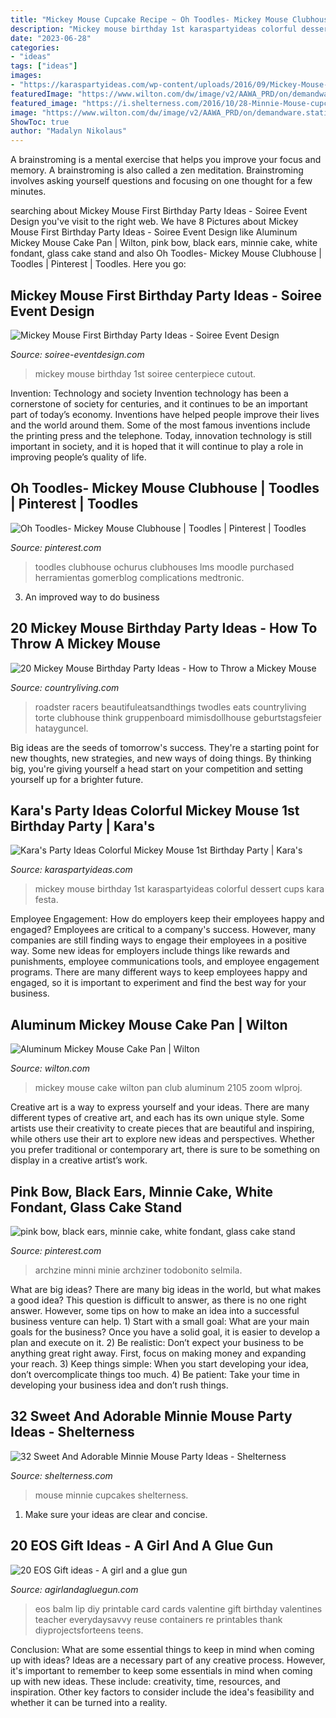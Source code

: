 ```yaml
---
title: "Mickey Mouse Cupcake Recipe ~ Oh Toodles- Mickey Mouse Clubhouse"
description: "Mickey mouse birthday 1st karaspartyideas colorful dessert cups kara festa"
date: "2023-06-28"
categories:
- "ideas"
tags: ["ideas"]
images:
- "https://karaspartyideas.com/wp-content/uploads/2016/09/Mickey-Mouse-1st-Birthday-Party-via-Karas-Party-Ideas-KarasPartyIdeas.com12.jpg"
featuredImage: "https://www.wilton.com/dw/image/v2/AAWA_PRD/on/demandware.static/-/Sites-wilton-product-master/default/dw2fae5162/images/product/2105-7070/2105-7070_LS5.jpg?sw=1440&amp;sh=750&amp;sm=fit"
featured_image: "https://i.shelterness.com/2016/10/28-Minnie-Mouse-cupcakes.jpg"
image: "https://www.wilton.com/dw/image/v2/AAWA_PRD/on/demandware.static/-/Sites-wilton-product-master/default/dw2fae5162/images/product/2105-7070/2105-7070_LS5.jpg?sw=1440&amp;sh=750&amp;sm=fit"
ShowToc: true
author: "Madalyn Nikolaus"
---
```



A brainstroming is a mental exercise that helps you improve your focus and memory. A brainstroming is also called a zen meditation. Brainstroming involves asking yourself questions and focusing on one thought for a few minutes.

	

		
searching about Mickey Mouse First Birthday Party Ideas - Soiree Event Design you've visit to the right web. We have 8 Pictures about Mickey Mouse First Birthday Party Ideas - Soiree Event Design like Aluminum Mickey Mouse Cake Pan | Wilton, pink bow, black ears, minnie cake, white fondant, glass cake stand and also Oh Toodles- Mickey Mouse Clubhouse | Toodles | Pinterest | Toodles. Here you go:
		
    
## Mickey Mouse First Birthday Party Ideas - Soiree Event Design

<img loading=lazy src="https://soiree-eventdesign.com/wp-content/uploads/2017/03/Mickey-Mouse-Party-Centerpiece.jpg" onerror="this.onerror=null;this.src='https://tse1.mm.bing.net/th?id=OIP.hAmvyPGFjf3bSIV3DxgsgAHaKV&amp;pid=15.1';" alt="Mickey Mouse First Birthday Party Ideas - Soiree Event Design">

_Source: soiree-eventdesign.com_

>mickey mouse birthday 1st soiree centerpiece cutout. 

	

Invention: Technology and society
Invention technology has been a cornerstone of society for centuries, and it continues to be an important part of today’s economy. Inventions have helped people improve their lives and the world around them. Some of the most famous inventions include the printing press and the telephone. Today, innovation technology is still important in society, and it is hoped that it will continue to play a role in improving people’s quality of life.

    
## Oh Toodles- Mickey Mouse Clubhouse | Toodles | Pinterest | Toodles

<img loading=lazy src="https://s-media-cache-ak0.pinimg.com/600x315/2c/fe/fc/2cfefca05744e28d4e5092c0aee990e0.jpg" onerror="this.onerror=null;this.src='https://tse4.mm.bing.net/th?id=OIP.CylB3QGkjx9uhKTXKL-1fwHaD4&amp;pid=15.1';" alt="Oh Toodles- Mickey Mouse Clubhouse | Toodles | Pinterest | Toodles">

_Source: pinterest.com_

>toodles clubhouse ochurus clubhouses lms moodle purchased herramientas gomerblog complications medtronic. 

	

3. An improved way to do business

    
## 20 Mickey Mouse Birthday Party Ideas - How To Throw A Mickey Mouse

<img loading=lazy src="https://hips.hearstapps.com/hmg-prod.s3.amazonaws.com/images/mickey-centerpieces-1560798675.jpg?crop=1xw:1xh;center,top&amp;resize=480:*" onerror="this.onerror=null;this.src='https://tse4.mm.bing.net/th?id=OIP.3jeNKK_cBypqSfWBpDNgvAHaOB&amp;pid=15.1';" alt="20 Mickey Mouse Birthday Party Ideas - How to Throw a Mickey Mouse">

_Source: countryliving.com_

>roadster racers beautifuleatsandthings twodles eats countryliving torte clubhouse think gruppenboard mimisdollhouse geburtstagsfeier hatayguncel. 

	

Big ideas are the seeds of tomorrow's success. They're a starting point for new thoughts, new strategies, and new ways of doing things. By thinking big, you're giving yourself a head start on your competition and setting yourself up for a brighter future.

    
## Kara&#039;s Party Ideas Colorful Mickey Mouse 1st Birthday Party | Kara&#039;s

<img loading=lazy src="https://karaspartyideas.com/wp-content/uploads/2016/09/Mickey-Mouse-1st-Birthday-Party-via-Karas-Party-Ideas-KarasPartyIdeas.com12.jpg" onerror="this.onerror=null;this.src='https://tse3.mm.bing.net/th?id=OIP.GQR-SERj9Xkc02cM4yYdegHaLE&amp;pid=15.1';" alt="Kara&#039;s Party Ideas Colorful Mickey Mouse 1st Birthday Party | Kara&#039;s">

_Source: karaspartyideas.com_

>mickey mouse birthday 1st karaspartyideas colorful dessert cups kara festa. 

	

Employee Engagement: How do employers keep their employees happy and engaged?
Employees are critical to a company's success. However, many companies are still finding ways to engage their employees in a positive way. Some new ideas for employers include things like rewards and punishments, employee communications tools, and employee engagement programs. There are many different ways to keep employees happy and engaged, so it is important to experiment and find the best way for your business.

    
## Aluminum Mickey Mouse Cake Pan | Wilton

<img loading=lazy src="https://www.wilton.com/dw/image/v2/AAWA_PRD/on/demandware.static/-/Sites-wilton-product-master/default/dw2fae5162/images/product/2105-7070/2105-7070_LS5.jpg?sw=1440&amp;sh=750&amp;sm=fit" onerror="this.onerror=null;this.src='https://tse1.mm.bing.net/th?id=OIP.66Try--JcNuvfaJ4NHMGcwHaHa&amp;pid=15.1';" alt="Aluminum Mickey Mouse Cake Pan | Wilton">

_Source: wilton.com_

>mickey mouse cake wilton pan club aluminum 2105 zoom wlproj. 

	

Creative art is a way to express yourself and your ideas. There are many different types of creative art, and each has its own unique style. Some artists use their creativity to create pieces that are beautiful and inspiring, while others use their art to explore new ideas and perspectives. Whether you prefer traditional or contemporary art, there is sure to be something on display in a creative artist’s work.

    
## Pink Bow, Black Ears, Minnie Cake, White Fondant, Glass Cake Stand

<img loading=lazy src="https://i.pinimg.com/736x/9b/2a/19/9b2a19622a64399804b0224832bac498.jpg" onerror="this.onerror=null;this.src='https://tse3.mm.bing.net/th?id=OIP.aaps3SYRUklNWPsVUGpyLwHaJ3&amp;pid=15.1';" alt="pink bow, black ears, minnie cake, white fondant, glass cake stand">

_Source: pinterest.com_

>archzine minni minie archziner todobonito selmila. 

	

What are big ideas?
There are many big ideas in the world, but what makes a good idea? This question is difficult to answer, as there is no one right answer. However, some tips on how to make an idea into a successful business venture can help. 1) Start with a small goal: What are your main goals for the business? Once you have a solid goal, it is easier to develop a plan and execute on it. 2) Be realistic: Don’t expect your business to be anything great right away. First, focus on making money and expanding your reach. 3) Keep things simple: When you start developing your idea, don’t overcomplicate things too much. 4) Be patient: Take your time in developing your business idea and don’t rush things.

    
## 32 Sweet And Adorable Minnie Mouse Party Ideas - Shelterness

<img loading=lazy src="https://i.shelterness.com/2016/10/28-Minnie-Mouse-cupcakes.jpg" onerror="this.onerror=null;this.src='https://tse3.mm.bing.net/th?id=OIP.OLMBMMxPQuUPPwyOjQB9bQHaJ4&amp;pid=15.1';" alt="32 Sweet And Adorable Minnie Mouse Party Ideas - Shelterness">

_Source: shelterness.com_

>mouse minnie cupcakes shelterness. 

	

1. Make sure your ideas are clear and concise.

    
## 20 EOS Gift Ideas - A Girl And A Glue Gun

<img loading=lazy src="http://www.agirlandagluegun.com/wp-content/uploads/2017/05/15-balm.jpg" onerror="this.onerror=null;this.src='https://tse2.mm.bing.net/th?id=OIP.CS37Vh4SPN-575uLyrKyfQAAAA&amp;pid=15.1';" alt="20 EOS Gift ideas - A girl and a glue gun">

_Source: agirlandagluegun.com_

>eos balm lip diy printable card cards valentine gift birthday valentines teacher everydaysavvy reuse containers re printables thank diyprojectsforteens teens. 

	

Conclusion: What are some essential things to keep in mind when coming up with ideas?
Ideas are a necessary part of any creative process. However, it's important to remember to keep some essentials in mind when coming up with new ideas. These include: creativity, time, resources, and inspiration. Other key factors to consider include the idea's feasibility and whether it can be turned into a reality.


